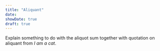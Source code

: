 ```yaml
---
title: "Aliquant"
date: 
showDate: true
draft: true
---
```


Explain something to do with the aliquot sum together with quotation on aliquant from *I am a cat*.